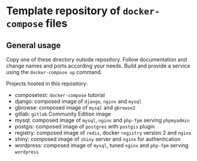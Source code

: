 
Template repository of `docker-compose` files
===========================================

General usage
-------------

Copy one of these directory outside repository. Follow documentation and change
names and ports according your needs. Build and provide a service using the
`docker-compose up` command.

Projects hosted in this repository:

* composetest: `docker-compose` tutorial
* django: composed image of `django`, `nginx` and `mysql`
* gbrowse: composed image of `mysql` and `gbrowse2`
* gitlab: `gitlab` Community Edition image
* mysql: composed image of `mysql`, `nginx` and `php-fpm` serving `phpmyadmin`
* postgis: composed image of `postgres` with `postgis` plugin
* registry: composed image of `redis`, docker `registry` version 2 and `nginx`
* shiny: composed image of `shiny` server and `nginx` for authentication
* wordpress: composed image of `mysql`, tuned `nginx` and `php-fpm` serving
  `wordpress`
